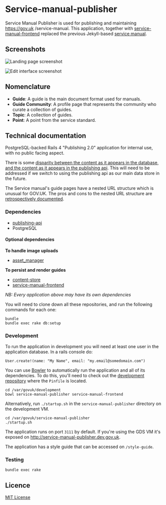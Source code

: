 # Service-manual-publisher

Service Manual Publisher is used for publishing and maintaining https://gov.uk
/service-manual. This application, together with
[service-manual-frontend](https://github.com/alphagov/service-manual-frontend)
replaced the previous Jekyll-based
[service manual](https://github.com/alphagov/government-service-design-manual).

## Screenshots

![Landing page screenshot](http://i.imgur.com/UHqjufR.png)

![Edit interface screenshot](http://i.imgur.com/sFP1IUD.png)

## Nomenclature

- **Guide**: A guide is the main document format used for manuals.
- **Guide Community**: A profile page that represents the community who curate a
  collection of guides.
- **Topic**: A collection of guides.
- **Point**: A point from the service standard.

## Technical documentation

PostgreSQL-backed Rails 4 "Publishing 2.0" application for internal use, with no
public facing aspect.

There is some [disparity between the content as it appears in the database, and
the content as it appears in the publishing api](doc/arch/002-disparity-between-database-and-publishing-api.md).
This will need to be addressed if we switch to using the publishing api as our
main data store in the future.

The Service manual's guide pages have a nested URL structure which is unusual
for GOV.UK. The pros and cons to the nested URL structure are
[retrospectively documented](doc/arch/001-nested-url-structure.md).

### Dependencies

- [publishing-api](https://github.com/alphagov/publishing-api)
- PostgreSQL

#### Optional dependencies

**To handle image uploads**

- [asset_manager](https://github.com/alphagov/asset-manager)

**To persist and render guides**

- [content-store](https://github.com/alphagov/content-store)
- [service-manual-frontend](https://github.com/alphagov/service-manual-frontend)

_NB: Every application above may have its own dependencies_

You will need to clone down all these repositories, and run the following commands
for each one:

```
bundle
bundle exec rake db:setup
```

### Development

To run the application in development you will need at least one user in the
application database. In a rails console do:

```
User.create!(name: "My Name", email: "my.email@somedomain.com")
```

You can use [Bowler](https://github.com/JordanHatch/bowler) to automatically run
the application and all of its dependencies. To do this, you'll need to check
out the [development repository](https://github.gds/gds/development) where the
`Pinfile` is located.

```
cd /var/govuk/development
bowl service-manual-publisher service-manual-frontend
```

Alternatively, run `./startup.sh` in the `service-manual-publisher` directory on
the development VM.

```
cd /var/govuk/service-manual-publisher
./startup.sh
```

The application runs on port `3111` by default. If you're using the GDS VM it's
exposed on http://service-manual-publisher.dev.gov.uk.

The application has a style guide that can be accessed on `/style-guide`.

### Testing

`bundle exec rake`

## Licence

[MIT License](LICENCE)
